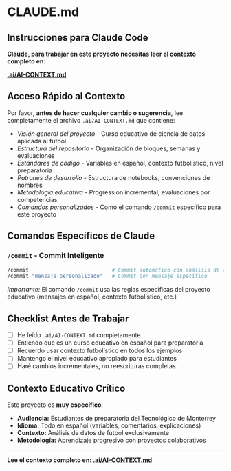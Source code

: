# CLAUDE.md

## Instrucciones para Claude Code

**Claude, para trabajar en este proyecto necesitas leer el contexto completo en:**

**[.ai/AI-CONTEXT.md](./.ai/AI-CONTEXT.md)**

## Acceso Rápido al Contexto

Por favor, **antes de hacer cualquier cambio o sugerencia**, lee completamente el archivo `.ai/AI-CONTEXT.md` que contiene:

* *Visión general del proyecto* - Curso educativo de ciencia de datos aplicada al fútbol
* *Estructura del repositorio* - Organización de bloques, semanas y evaluaciones
* *Estándares de código* - Variables en español, contexto futbolístico, nivel preparatoria
* *Patrones de desarrollo* - Estructura de notebooks, convenciones de nombres
* *Metodología educativa* - Progressión incremental, evaluaciones por competencias
* *Comandos personalizados* - Como el comando `/commit` específico para este proyecto

## Comandos Específicos de Claude

### `/commit` - Commit Inteligente

```bash
/commit                           # Commit automático con análisis de cambios
/commit "mensaje personalizado"   # Commit con mensaje específico
```

*Importante:* El comando `/commit` usa las reglas específicas del proyecto educativo (mensajes en español, contexto futbolístico, etc.)

## Checklist Antes de Trabajar

* [ ] He leído `.ai/AI-CONTEXT.md` completamente
* [ ] Entiendo que es un curso educativo en español para preparatoria
* [ ] Recuerdo usar contexto futbolístico en todos los ejemplos
* [ ] Mantengo el nivel educativo apropiado para estudiantes
* [ ] Haré cambios incrementales, no reescrituras completas

## Contexto Educativo Crítico

Este proyecto es **muy específico**:

* **Audiencia:** Estudiantes de preparatoria del Tecnológico de Monterrey
* **Idioma:** Todo en español (variables, comentarios, explicaciones)
* **Contexto:** Análisis de datos de fútbol exclusivamente
* **Metodología:** Aprendizaje progresivo con proyectos colaborativos

---

**Lee el contexto completo en: [.ai/AI-CONTEXT.md](./.ai/AI-CONTEXT.md)**
